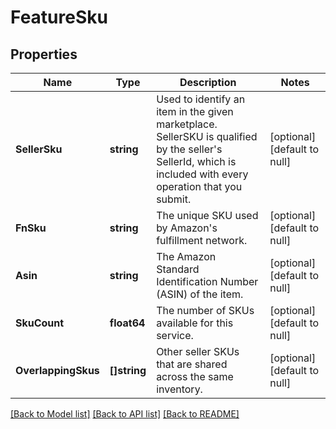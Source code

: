 # FeatureSku

## Properties
Name | Type | Description | Notes
------------ | ------------- | ------------- | -------------
**SellerSku** | **string** | Used to identify an item in the given marketplace. SellerSKU is qualified by the seller&#x27;s SellerId, which is included with every operation that you submit. | [optional] [default to null]
**FnSku** | **string** | The unique SKU used by Amazon&#x27;s fulfillment network. | [optional] [default to null]
**Asin** | **string** | The Amazon Standard Identification Number (ASIN) of the item. | [optional] [default to null]
**SkuCount** | **float64** | The number of SKUs available for this service. | [optional] [default to null]
**OverlappingSkus** | **[]string** | Other seller SKUs that are shared across the same inventory. | [optional] [default to null]

[[Back to Model list]](../README.md#documentation-for-models) [[Back to API list]](../README.md#documentation-for-api-endpoints) [[Back to README]](../README.md)

